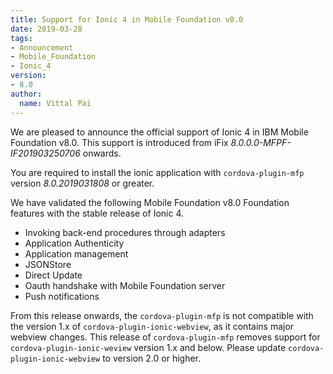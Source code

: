 ```yaml
---
title: Support for Ionic 4 in Mobile Foundation v8.0
date: 2019-03-28
tags:
- Announcement
- Mobile_Foundation
- Ionic_4
version:
- 8.0
author:
  name: Vittal Pai
---
```

We are pleased to announce the official support of Ionic 4 in IBM Mobile Foundation v8.0. This support is introduced from iFix *8.0.0.0-MFPF-IF201903250706* onwards.

You are required to install the ionic application with `cordova-plugin-mfp` version *8.0.2019031808* or greater.

We have validated the following Mobile Foundation v8.0 Foundation features with the stable release of Ionic 4.
* Invoking back-end procedures through adapters
* Application Authenticity
* Application management
* JSONStore
* Direct Update
* Oauth handshake with Mobile Foundation server
* Push notifications

From this release onwards, the `cordova-plugin-mfp` is not compatible with the version 1.x of `cordova-plugin-ionic-webview`, as it contains major webview changes. This release of `cordova-plugin-mfp` removes support for `cordova-plugin-ionic-weview` version 1.x and below. Please update `cordova-plugin-ionic-webview` to version 2.0 or higher.

